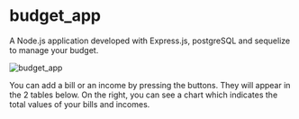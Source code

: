 # budget_app

A Node.js application developed with Express.js, postgreSQL and sequelize to manage your budget.

![budget_app](https://user-images.githubusercontent.com/42649864/55202353-13762e80-5195-11e9-9b8e-9177aa0b2d3e.PNG)


You can add a bill or an income by pressing the buttons. They will appear in the 2 tables below.
On the right, you can see a chart which indicates the total values of your bills and incomes.
